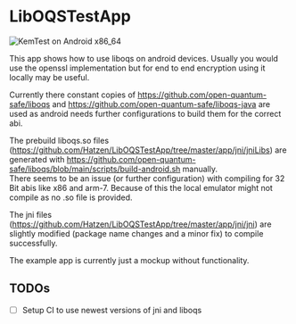 # LibOQSTestApp
  
![KemTest on Android x86_64](https://github.com/Hatzen/LibOQSTestApp/workflows/Test%20Liboqs%20on%20Android/badge.svg?branch=master) 

This app shows how to use liboqs on android devices. Usually you would use the openssl implementation but for end to end encryption using it locally may be useful.  

Currently there constant copies of https://github.com/open-quantum-safe/liboqs and https://github.com/open-quantum-safe/liboqs-java are used as android needs further configurations to build them for the correct abi.

The prebuild liboqs.so files (https://github.com/Hatzen/LibOQSTestApp/tree/master/app/jni/jniLibs) are generated with https://github.com/open-quantum-safe/liboqs/blob/main/scripts/build-android.sh manually.  
There seems to be an issue (or further configuration) with compiling for 32 Bit abis like x86 and arm-7. Because of this the local emulator might not compile as no .so file is provided.

The jni files (https://github.com/Hatzen/LibOQSTestApp/tree/master/app/jni/jni) are slightly modified (package name changes and a minor fix) to compile successfully. 

The example app is currently just a mockup without functionality. 

## TODOs
 - [ ] Setup CI to use newest versions of jni and liboqs
